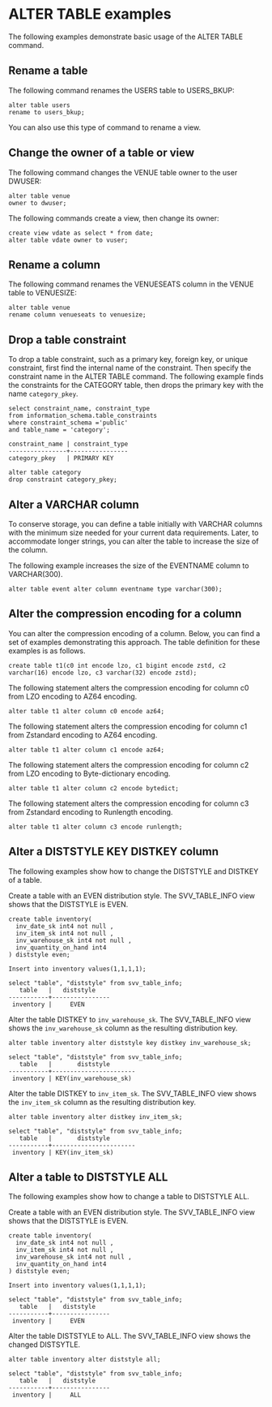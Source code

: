 # ALTER TABLE examples<a name="r_ALTER_TABLE_examples_basic"></a>

The following examples demonstrate basic usage of the ALTER TABLE command\. 

## Rename a table<a name="r_ALTER_TABLE_examples_basic-rename-a-table"></a>

The following command renames the USERS table to USERS\_BKUP: 

```
alter table users
rename to users_bkup;
```

 You can also use this type of command to rename a view\. 

## Change the owner of a table or view<a name="r_ALTER_TABLE_examples_basic-change-the-owner-of-a-table-or-view"></a>

The following command changes the VENUE table owner to the user DWUSER: 

```
alter table venue
owner to dwuser;
```

The following commands create a view, then change its owner: 

```
create view vdate as select * from date;
alter table vdate owner to vuser;
```

## Rename a column<a name="r_ALTER_TABLE_examples_basic-rename-a-column"></a>

The following command renames the VENUESEATS column in the VENUE table to VENUESIZE: 

```
alter table venue
rename column venueseats to venuesize;
```

## Drop a table constraint<a name="r_ALTER_TABLE_examples_drop-constraint"></a>

To drop a table constraint, such as a primary key, foreign key, or unique constraint, first find the internal name of the constraint\. Then specify the constraint name in the ALTER TABLE command\. The following example finds the constraints for the CATEGORY table, then drops the primary key with the name `category_pkey`\. 

```
select constraint_name, constraint_type 
from information_schema.table_constraints 
where constraint_schema ='public'
and table_name = 'category';

constraint_name | constraint_type
----------------+----------------
category_pkey   | PRIMARY KEY    

alter table category
drop constraint category_pkey;
```

## Alter a VARCHAR column<a name="r_ALTER_TABLE_examples_alter-column"></a>

To conserve storage, you can define a table initially with VARCHAR columns with the minimum size needed for your current data requirements\. Later, to accommodate longer strings, you can alter the table to increase the size of the column\. 

The following example increases the size of the EVENTNAME column to VARCHAR\(300\)\. 

```
alter table event alter column eventname type varchar(300);
```

## Alter the compression encoding for a column<a name="r_ALTER_TABLE_examples_alter-column-encoding"></a>

You can alter the compression encoding of a column\. Below, you can find a set of examples demonstrating this approach\. The table definition for these examples is as follows\.

```
create table t1(c0 int encode lzo, c1 bigint encode zstd, c2 varchar(16) encode lzo, c3 varchar(32) encode zstd);
```

The following statement alters the compression encoding for column c0 from LZO encoding to AZ64 encoding\. 

```
alter table t1 alter column c0 encode az64;
```

The following statement alters the compression encoding for column c1 from Zstandard encoding to AZ64 encoding\. 

```
alter table t1 alter column c1 encode az64;
```

The following statement alters the compression encoding for column c2 from LZO encoding to Byte\-dictionary encoding\. 

```
alter table t1 alter column c2 encode bytedict;
```

The following statement alters the compression encoding for column c3 from Zstandard encoding to Runlength encoding\. 

```
alter table t1 alter column c3 encode runlength;
```

## Alter a DISTSTYLE KEY DISTKEY column<a name="r_ALTER_TABLE_examples_alter-distkey"></a>

The following examples show how to change the DISTSTYLE and DISTKEY of a table\.

Create a table with an EVEN distribution style\. The SVV\_TABLE\_INFO view shows that the DISTSTYLE is EVEN\. 

```
create table inventory(
  inv_date_sk int4 not null , 
  inv_item_sk int4 not null ,
  inv_warehouse_sk int4 not null ,
  inv_quantity_on_hand int4
) diststyle even;

Insert into inventory values(1,1,1,1);

select "table", "diststyle" from svv_table_info;
   table   |   diststyle
-----------+----------------
 inventory |     EVEN
```

Alter the table DISTKEY to `inv_warehouse_sk`\. The SVV\_TABLE\_INFO view shows the `inv_warehouse_sk` column as the resulting distribution key\. 

```
alter table inventory alter diststyle key distkey inv_warehouse_sk;

select "table", "diststyle" from svv_table_info;
   table   |       diststyle
-----------+-----------------------
 inventory | KEY(inv_warehouse_sk)
```

Alter the table DISTKEY to `inv_item_sk`\. The SVV\_TABLE\_INFO view shows the `inv_item_sk` column as the resulting distribution key\. 

```
alter table inventory alter distkey inv_item_sk;

select "table", "diststyle" from svv_table_info;
   table   |       diststyle
-----------+-----------------------
 inventory | KEY(inv_item_sk)
```

## Alter a table to DISTSTYLE ALL<a name="r_ALTER_TABLE_examples_alter-diststyle-all"></a>

The following examples show how to change a table to DISTSTYLE ALL\.

Create a table with an EVEN distribution style\. The SVV\_TABLE\_INFO view shows that the DISTSTYLE is EVEN\. 

```
create table inventory(
  inv_date_sk int4 not null , 
  inv_item_sk int4 not null ,
  inv_warehouse_sk int4 not null ,
  inv_quantity_on_hand int4
) diststyle even;

Insert into inventory values(1,1,1,1);

select "table", "diststyle" from svv_table_info;
   table   |   diststyle
-----------+----------------
 inventory |     EVEN
```

Alter the table DISTSTYLE to ALL\. The SVV\_TABLE\_INFO view shows the changed DISTSYTLE\. 

```
alter table inventory alter diststyle all;

select "table", "diststyle" from svv_table_info;
   table   |   diststyle
-----------+----------------
 inventory |     ALL
```